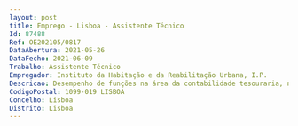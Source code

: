 ```yaml
--- 
layout: post
title: Emprego - Lisboa - Assistente Técnico
Id: 87488
Ref: OE202105/0817
DataAbertura: 2021-05-26
DataFecho: 2021-06-09
Trabalho: Assistente Técnico
Empregador: Instituto da Habitação e da Reabilitação Urbana, I.P.
Descricao: Desempenho de funções na área da contabilidade tesouraria, no âmbito dascompetências do Departamento de Contabilidade e Tesouraria, entre as quais   Lançamento, conferência e análise dos movimentos diários de tesouraria   Conferência de faturas, respetivo processamento e emissão de ordens e meios de pagamento   Realização de recebimentos e pagamentos através de fundo maneio   Processamento de entregas de operações de tesouraria   Emissão de documentos comerciais   Elaboração de reconciliações bancárias   Atendimento e informação ao público interno e externo.
CodigoPostal: 1099-019 LISBOA
Concelho: Lisboa
Distrito: Lisboa
--- 
```

